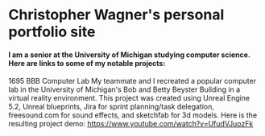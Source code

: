 # Christopher Wagner's personal portfolio site
#### I am a senior at the University of Michigan studying computer science.  Here are links to some of my notable projects:

1695 BBB Computer Lab
My teammate and I recreated a popular computer lab in the University of Michigan's Bob and Betty Beyster Building in a virtual reality environment.  This project was created using Unreal Engine 5.2, Unreal blueprints, Jira for sprint planning/task delegation, freesound.com for sound effects, and sketchfab for 3d models.  Here is the resulting project demo: https://www.youtube.com/watch?v=UfudVJuozFk

